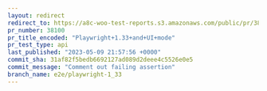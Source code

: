 ```yaml
---
layout: redirect
redirect_to: https://a8c-woo-test-reports.s3.amazonaws.com/public/pr/38100/api/index.html
pr_number: 38100
pr_title_encoded: "Playwright+1.33+and+UI+mode"
pr_test_type: api
last_published: "2023-05-09 21:57:56 +0000"
commit_sha: 31af82f5bedb6692127ad089d2deee4c5526e0e5
commit_message: "Comment out failing assertion"
branch_name: e2e/playwright-1_33
---
```

